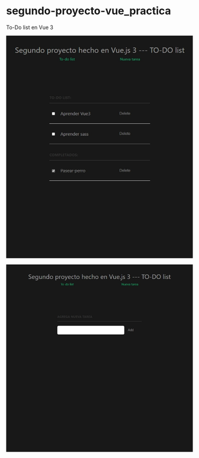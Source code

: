 # segundo-proyecto-vue_practica
 To-Do list en Vue 3

![](https://github.com/NeelBit/segundo-proyecto-vue_practica/blob/main/cap_1.jpeg)

![](https://github.com/NeelBit/segundo-proyecto-vue_practica/blob/main/cap_2.jpeg)
